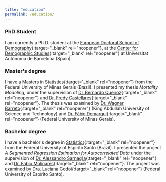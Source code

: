 ```yaml
---
title: "education"
permalink: /education/
---
```


### PhD Student
I am currently a Ph.D. student at the [European Doctoral School of Demography](https://www.eds-demography.org){:target="_blank" rel="noopener"}, at the [Center for Demographic Studies](https://ced.uab.cat/en/){:target="_blank" rel="noopener"} at Universitat Autònoma de Barcelona (Spain).

### Master's degree
I have a Masters in [Statistics](http://www.est.ufmg.br/portal/pos-graduacao/english-version){:target="_blank" rel="noopener"} from the Federal University of Minas Gerais (Brazil).
I presented my thesis _Mortality Modeling_, under the supervision of [Dr. Bernardo Queiroz](https://docentes.face.ufmg.br/lanza/){:target="_blank" rel="noopener"} and [Dr. Fredy Castellares](http://lattes.cnpq.br/9309934981626540){:target="_blank" rel="noopener"}. The thesis was examined by [Dr. Wagner Barreto](http://lattes.cnpq.br/8823986506327201){:target="_blank" rel="noopener"} (King Abdullah University of Science and Technology) and [Dr. Fábio Demarqui](http://www.est.ufmg.br/~fndemarqui/){:target="_blank" rel="noopener"} (Federal University of Minas Gerais).

### Bachelor degree
I have a bachelor's degree in [Statistics](http://www.estatistica.ufes.br){:target="_blank" rel="noopener"} from the Federal University of Espírito Santo (Brazil).
I presented the project _A Segmented Regression Estimation for Autocorrelated Data_  under the supervision of [Dr. Alessandro Sarnaglia](http://lattes.cnpq.br/8857282220294025){:target="_blank" rel="noopener"} and [Dr. Fabio Molinares](http://lattes.cnpq.br/7160790421499438){:target="_blank" rel="noopener"}. The project was examined by [Dra. Luciana Godoi](http://lattes.cnpq.br/8559712091507289){:target="_blank" rel="noopener"} (Federal University of Espírito Santo).
